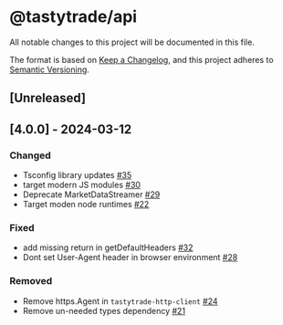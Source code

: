 # @tastytrade/api
All notable changes to this project will be documented in this file.

The format is based on [Keep a Changelog](https://keepachangelog.com/en/1.1.0/),
and this project adheres to [Semantic Versioning](https://semver.org/spec/v2.0.0.html).

## [Unreleased]

## [4.0.0] - 2024-03-12

### Changed

- Tsconfig library updates [#35](https://github.com/tastytrade/tastytrade-api-js/pull/35)
- target modern JS modules [#30](https://github.com/tastytrade/tastytrade-api-js/pull/30)
- Deprecate MarketDataStreamer [#29](https://github.com/tastytrade/tastytrade-api-js/pull/29)
- Target moden node runtimes [#22](https://github.com/tastytrade/tastytrade-api-js/pull/22)

### Fixed

- add missing return in getDefaultHeaders [#32](https://github.com/tastytrade/tastytrade-api-js/pull/32)
- Dont set User-Agent header in browser environment [#28](https://github.com/tastytrade/tastytrade-api-js/pull/28)

### Removed

- Remove https.Agent in `tastytrade-http-client` [#24](https://github.com/tastytrade/tastytrade-api-js/pull/24)
- Remove un-needed types dependency [#21](https://github.com/tastytrade/tastytrade-api-js/pull/21)